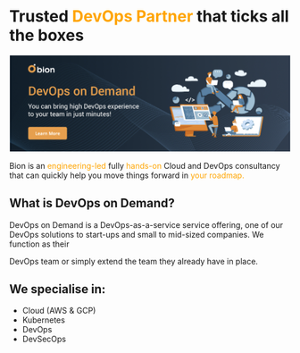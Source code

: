 


<h1><b>Trusted <span style="color:orange">DevOps Partner</span> that ticks all the boxes</b></h1>
<img src="img/profile.png"></img>

Bion is an <span style="color:orange">engineering-led</span> fully <span style="color:orange">hands-on</span> Cloud and DevOps consultancy that can quickly help you move things forward in <span style="color:orange">your roadmap.</span>

<h2><b> What is DevOps on Demand? </b></h2>

DevOps on Demand is a DevOps-as-a-service service offering, one of our DevOps solutions to start-ups and small to mid-sized companies. We function as their 

DevOps team or simply extend the team they already have in place.

<h2><b> We specialise in: </b></h2>

* Cloud (AWS & GCP)
* Kubernetes
* DevOps
* DevSecOps

